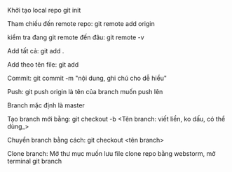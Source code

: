Khởi tạo local repo
git init

Tham chiếu đến remote repo:
git remote add origin <URL>

kiểm tra đang git remote đến đâu:
git remote -v

Add tất cả:
git add .

Add theo tên file:
git add <file name>

Commit:
git commit -m "nội dung, ghi chú cho dễ hiểu"

Push:
git push origin <branch>
<branch> là tên của branch muốn push lên

Branch mặc định là master

Tạo branch mới bằng:
git checkout -b <Tên branch: viết liền, ko dấu, có thể dùng_>

Chuyển branch bằng cách:
git checkout <tên branch>

Clone branch: Mở thư mục muốn lưu file clone repo
bằng webstorm, mở terminal
git branch <URL>
